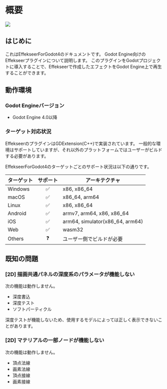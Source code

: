 ﻿# 概要

![](../img/Godot_effekseer.png)

## はじめに
これはEffekseerForGodot4のドキュメントです。
Godot Engine向けのEffekseerプラグインについて説明します。
このプラグインをGodotプロジェクトに導入することで、Effekseerで作成したエフェクトをGodot Engine上で再生することができます。

## 動作環境

### Godot Engineバージョン
- Godot Engine 4.0以降

### ターゲット対応状況

EffekseerのプラグインはGDExtension(C++)で実装されています。
一般的な環境はサポートしていますが、それ以外のプラットフォームではユーザーがビルドする必要があります。

EffekseerForGodot4のターゲットごとのサポート状況は以下の通りです。

| ターゲット | サポート | アーキテクチャ |
|-----------|:-------:|---------------|
| Windows   | ✅ | x86, x86_64 |
| macOS     | ✅ | x86_64, arm64 |
| Linux     | ✅ | x86, x86_64 |
| Android   | ✅ | armv7, arm64, x86, x86_64 |
| iOS       | ✅ | arm64, simulator(x86_64, arm64) |
| Web       | ✅ | wasm32 |
| Others    | ❓ | ユーザー側でビルドが必要 | 


## 既知の問題

### [2D] 描画共通パネルの深度系のパラメータが機能しない

次の機能は動作しません。

- 深度書込
- 深度テスト
- ソフトパーティクル

深度テストが機能しないため、使用するモデルによっては正しく表示できないことがあります。

### [2D] マテリアルの一部ノードが機能しない

次の機能は動作しません。

- 頂点法線
- 画素法線
- 頂点接線
- 画素接線
